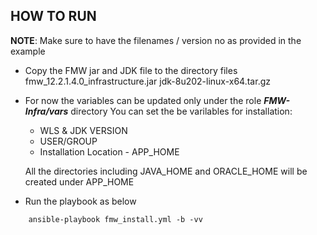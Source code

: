 ## HOW TO RUN

**NOTE**: Make sure to have the filenames / version no as provided in the example

- Copy the FMW jar and JDK file to the directory files
    fmw_12.2.1.4.0_infrastructure.jar
    jdk-8u202-linux-x64.tar.gz

- For now the variables can be updated only under the role ***FMW-Infra/vars*** directory
    You can set the be varilables for installation:
     - WLS & JDK VERSION
     - USER/GROUP
     - Installation Location - APP_HOME

    All the directories including JAVA_HOME and ORACLE_HOME will be created under APP_HOME


- Run the playbook as below 
```
    ansible-playbook fmw_install.yml -b -vv
```